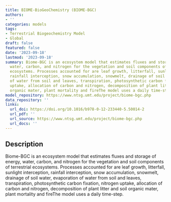 ```yaml
---
title: BIOME-BioGeoChemistry (BIOME-BGC)
authors:
- ''
categories: models
tags:
- Terrestrial Biogeochemistry Model
- Global
draft: false
featured: false
date: '2023-09-18'
lastmod: '2023-09-18'
summary: Biome-BGC is an ecosystem model that estimates fluxes and storage of energy,
  water, carbon, and nitrogen for the vegetation and soil components of terrestrial
  ecosystems. Processes accounted for are leaf growth, litterfall, sunlight interception,
  rainfall interception, snow accumulation, snowmelt, drainage of soil water, evaporation
  of water from soil and leaves, transpiration, photosynthetic carbon fixation, nitrogen
  uptake, allocation of carbon and nitrogen, decomposition of plant litter and soil
  organic mater, plant mortality and fireThe model uses a daily time-step.
model_repository: https://www.ntsg.umt.edu/project/biome-bgc.php
data_repository: ''
links:
  url_doi: https://doi.org/10.1016/b978-0-12-233440-5.50014-2
  url_pdf: ''
  url_source: https://www.ntsg.umt.edu/project/biome-bgc.php
  url_docs: ''
---
```


## Description

Biome-BGC is an ecosystem model that estimates fluxes and storage of energy, water, carbon, and nitrogen for the vegetation and soil components of terrestrial ecosystems. Processes accounted for are leaf growth, litterfall, sunlight interception, rainfall interception, snow accumulation, snowmelt, drainage of soil water, evaporation of water from soil and leaves, transpiration, photosynthetic carbon fixation, nitrogen uptake, allocation of carbon and nitrogen, decomposition of plant litter and soil organic mater, plant mortality and fireThe model uses a daily time-step.


